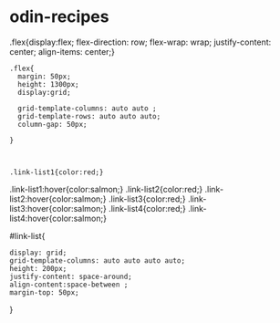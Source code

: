 # odin-recipes
.flex{display:flex;
      flex-direction: row;
    flex-wrap: wrap;
    justify-content: center;
  align-items: center;}


    .flex{
      margin: 50px;
      height: 1300px;
      display:grid;
     
      grid-template-columns: auto auto ;
      grid-template-rows: auto auto auto;
      column-gap: 50px;
      
    }



    .link-list1{color:red;}
  .link-list1:hover{color:salmon;}
  .link-list2{color:red;}
  .link-list2:hover{color:salmon;}
  .link-list3{color:red;}
  .link-list3:hover{color:salmon;}
  .link-list4{color:red;}
  .link-list4:hover{color:salmon;}
  
  #link-list{
    
    display: grid;
    grid-template-columns: auto auto auto auto;
    height: 200px;
    justify-content: space-around;
    align-content:space-between ;
    margin-top: 50px;
    
  }